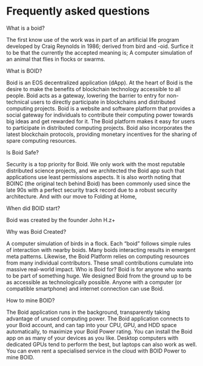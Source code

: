 # Frequently asked questions
What is a boid?

The first know use of the work was in part of an artificial life program developed by Craig Reynolds in 1986; derived from bird and -oid.
Surfice it to be that the currently the  accepted meaning is; A computer simulation of an animal that flies in flocks or swarms.

What is BOID?

Boid is an EOS decentralized application (dApp). At the heart of Boid is the desire to make the benefits of blockchain technology accessible to all people. Boid acts as a gateway, lowering the barrier to entry for non-technical users to directly participate in blockchains and distributed computing projects. Boid is a website and software platform that provides a social gateway for individuals to contribute their computing power towards big ideas and get rewarded for it. The Boid platform makes it easy for users to participate in distributed computing projects. Boid also incorporates the latest blockchain protocols, providing monetary incentives for the sharing of spare computing resources.

Is Boid Safe?

Security is a top priority for Boid. We only work with the most reputable distributed science projects, and we architected the Boid app such that applications use least permissions aspects. It is also worth noting that BOINC (the original tech behind Boid) has been commonly used since the late 90s with a perfect security track record due to a robust security architecture. And with our move to Folding at Home, 

When did BOID start?

Boid was created by the founder John H.z+


Why was Boid Created?

A computer simulation of birds in a flock. Each “boid” follows simple rules of interaction with nearby boids. Many boids interacting results in emergent meta patterns. Likewise, the Boid Platform relies on computing resources from many individual contributors. These small contributions cumulate into massive real-world impact. Who is Boid for? Boid is for anyone who wants to be part of something huge. We designed Boid from the ground up to be as accessible as technologically possible. Anyone with a computer (or compatible smartphone) and internet connection can use Boid. 


How to mine BOID?

The Boid application runs in the background, transparently taking advantage of unused computing power. The Boid application connects to your Boid account, and can tap into your CPU, GPU, and HDD space automatically, to maximize your Boid Power rating. You can install the Boid app on as many of your devices as you like. Desktop computers with dedicated GPUs tend to perform the best, but laptops can also work as well. You can even rent a specialised service in the cloud with BOID Power to mine BOID.
